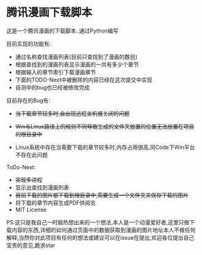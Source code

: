 # 腾讯漫画下载脚本

这是一个腾讯漫画的下载脚本..通过Python编写

目前实现的功能有:

- 通过名称查找漫画列表(目前只查找到了漫画的数目)
- 根据查找到的漫画列表显示漫画的一共有多少个章节
- 根据输入的章节索引下载漫画章节
- 下面的TODO-Next中被删除的内容已经在这次提交中实现
- 自测中的bug也已经被修改完成

目前存在的Bug有:

- ~~当下载章节较多时,会出现远程主机被关闭的问题~~

- ~~Win与Linux路径上的规则不同导致生成的文件夹放置的位置无法放置在项目的根目录中~~

- Linux系统中存在当需要下载的章节较多时,内存占用很高,同Code下Win平台不存在此问题

ToDo-Next:

- ~~实现多进程~~
- 显示出查找到漫画列表
- ~~目前下载的图片都下载到根目录中,需要生成一个文件夹来保存下载的图片~~
- 将下载的章节内容生成PDF供阅览
- MIT License

PS:这只是我自己一时脑热想出来的一个想法,本人是一个动漫爱好者,这里只做下载内容的东西,详细的如何通过页面中的数据获取到漫画的图片地址本人不做任何解释,当然你对此项目有任何的想法或建议可以在issue在提出,欢迎各位提出自己宝贵的意见,跪求star
